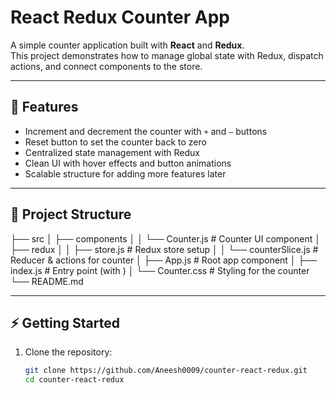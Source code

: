 # React Redux Counter App

A simple counter application built with **React** and **Redux**.  
This project demonstrates how to manage global state with Redux, dispatch actions, and connect components to the store.

---

## 🚀 Features
- Increment and decrement the counter with `+` and `–` buttons  
- Reset button to set the counter back to zero  
- Centralized state management with Redux  
- Clean UI with hover effects and button animations  
- Scalable structure for adding more features later  

---

## 📂 Project Structure
├── src
│ ├── components
│ │ └── Counter.js # Counter UI component
│ ├── redux
│ │ ├── store.js # Redux store setup
│ │ └── counterSlice.js # Reducer & actions for counter
│ ├── App.js # Root app component
│ ├── index.js # Entry point (with <Provider>)
│ └── Counter.css # Styling for the counter
└── README.md


---

## ⚡ Getting Started

1. Clone the repository:
   ```bash
   git clone https://github.com/Aneesh0009/counter-react-redux.git
   cd counter-react-redux
